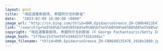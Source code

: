 ```yaml
---
layout: post
title:  "埃庇道鲁斯剧场, 希腊阿尔戈利斯省"
date:   "2023-02-09 16:00:00 +0800"
image_url: "http://cn.bing.com/th?id=OHR.EpidaurusGreece_ZH-CN0640135476_1920x1080.jpg&rf=LaDigue_1920x1080.jpg&pid=hp"
link: "/search?q=%e5%b8%8c%e8%85%8a%e9%98%bf%e5%b0%94%e6%88%88%e5%88%a9%e6%96%af%e7%9c%81&form=hpcapt&mkt=zh-cn"
copyright: "埃庇道鲁斯剧场, 希腊阿尔戈利斯省 (© George Pachantouris/Getty Images)"
image_hash: "1f7bac1537ee59fe346d15ff42b10dac"
image_filename: "th?id=OHR.EpidaurusGreece_ZH-CN0640135476_1920x1080.jpg&rf=LaDigue_1920x1080.jpg&pid=hp"
---
```

